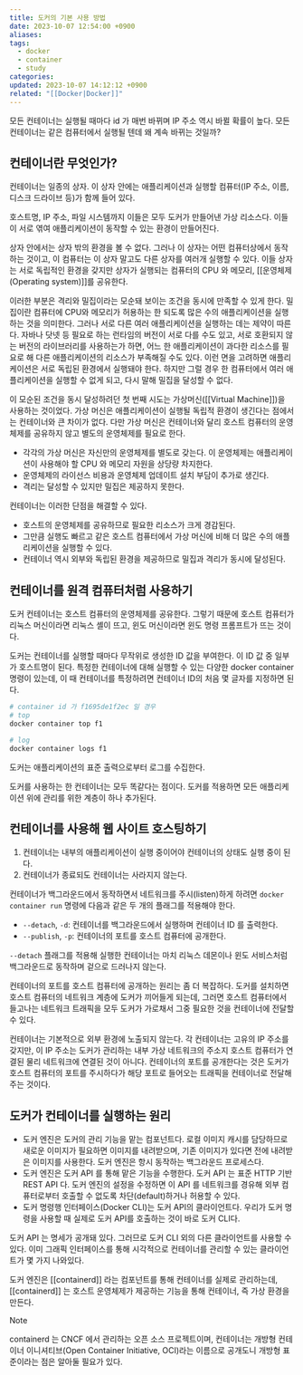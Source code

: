 ```yaml
---
title: 도커의 기본 사용 방법
date: 2023-10-07 12:54:00 +0900
aliases: 
tags:
  - docker
  - container
  - study
categories: 
updated: 2023-10-07 14:12:12 +0900
related: "[[Docker|Docker]]"
---
```


모든 컨테이너는 실행될 때마다 id 가 매번 바뀌며 IP 주소 역시 바뀔 확률이 높다. 모든 컨테이너는 같은 컴퓨터에서 실행될 텐데 왜 계속 바뀌는 것일까?

## 컨테이너란 무엇인가?

컨테이너는 일종의 상자. 이 상자 안에는 애플리케이션과 실행할 컴퓨터(IP 주소, 이름, 디스크 드라이브 등)가 함께 들어 있다.

호스트명, IP 주소, 파일 시스템까지 이들은 모두 도커가 만들어낸 가상 리소스다. 이들이 서로 엮여 애플리케이션이 동작할 수 있는 환경이 만들어진다.

상자 안에서는 상자 밖의 환경을 볼 수 없다. 그러나 이 상자는 어떤 컴퓨터상에서 동작하는 것이고, 이 컴퓨터는 이 상자 말고도 다른 상자를 여러개 실행할 수 있다. 이들 상자는 서로 독립적인 환경을 갖지만 상자가 실행되는 컴퓨터의 CPU 와 메모리, [[운영체제 (Operating system)]]를 공유한다.

이러한 부분은 격리와 밀집이라는 모순돼 보이는 조건을 동시에 만족할 수 있게 한다. 밀집이란 컴퓨터에 CPU와 메모리가 허용하는 한 되도록 많은 수의 애플리케이션을 실행하는 것을 의미한다. 그러나 서로 다른 여러 애플리케이션을 실행하는 데는 제약이 따른다. 자바나 닷넷 등 필요로 하는 런타임의 버전이 서로 다를 수도 있고, 서로 호환되지 않는 버전의 라이브러리를 사용하는가 하면, 어느 한 애플리케이션이 과다한 리소스를 필요로 해 다른 애플리케이션의 리소스가 부족해질 수도 있다. 이런 면을 고려하면 애플리케이션은 서로 독립된 환경에서 실행돼야 한다. 하지만 그럴 경우 한 컴퓨터에서 여러 애플리케이션을 실행할 수 없게 되고, 다시 말해 밀집을 달성할 수 없다.

이 모순된 조건을 동시 달성하려던 첫 번째 시도는 가상머신([[Virtual Machine]])을 사용하는 것이었다. 가상 머신은 애플리케이션이 실행될 독립적 환경이 생긴다는 점에서는 컨테이너와 큰 차이가 없다. 다만 가상 머신은 컨테이너와 달리 호스트 컴퓨터의 운영체제를 공유하지 않고 별도의 운영체제를 필요로 한다.

- 각각의 가상 머신은 자신만의 운영체제를 별도로 갖는다. 이 운영체제는 애플리케이션이 사용해야 할 CPU 와 메모리 자원을 상당량 차지한다.
- 운영체제의 라이선스 비용과 운영체제 업데이트 설치 부담이 추가로 생긴다.
- 격리는 달성할 수 있지만 밀집은 제공하지 못한다.

컨테이너는 이러한 단점을 해결할 수 있다.

- 호스트의 운영체제를 공유하므로 필요한 리소스가 크게 경감된다.
- 그만큼 실행도 빠르고 같은 호스트 컴퓨터에서 가상 머신에 비해 더 많은 수의 애플리케이션을 실행할 수 있다.
- 컨테이너 역시 외부와 독립된 환경을 제공하므로 밀집과 격리가 동시에 달성된다.

## 컨테이너를 원격 컴퓨터처럼 사용하기

도커 컨테이너는 호스트 컴퓨터의 운영체제를 공유한다. 그렇기 때문에 호스트 컴퓨터가 리눅스 머신이라면 리눅스 셸이 뜨고, 윈도 머신이라면 윈도 명령 프롬프트가 뜨는 것이다.

도커는 컨테이너를 실행할 때마다 무작위로 생성한 ID 값을 부여한다. 이 ID 값 중 일부가 호스트명이 된다. 특정한 컨테이너에 대해 실행할 수 있는 다양한 docker container 명령이 있는데, 이 때 컨테이너를 특정하려면 컨테이너 ID의 처음 몇 글자를 지정하면 된다.

```bash
# container id 가 f1695de1f2ec 일 경우
# top
docker container top f1

# log
docker container logs f1
```

도커는 애플리케이션의 표준 출력으로부터 로그를 수집한다.

도커를 사용하는 한 컨테이너는 모두 똑같다는 점이다. 도커를 적용하면 모든 애플리케이션 위에 관리를 위한 계층이 하나 추가된다.

## 컨테이너를 사용해 웹 사이트 호스팅하기

1. 컨테이너는 내부의 애플리케이션이 실행 중이어야 컨테이너의 상태도 실행 중이 된다.
2. 컨테이너가 종료되도 컨테이너는 사라지지 않는다.

컨테이너가 백그라운드에서 동작하면서 네트워크를 주시(listen)하게 하려면 `docker container run` 명령에 다음과 같은 두 개의 플래그를 적용해야 한다.

- `--detach`, `-d`: 컨테이너를 백그라운드에서 실행하며 컨테이너 ID 를 출력한다.
- `--publish`, `-p`: 컨테이너의 포트를 호스트 컴퓨터에 공개한다.

`--detach` 플래그를 적용해 실행한 컨테이너는 마치 리눅스 데몬이나 윈도 서비스처럼 백그라운드로 동작하며 겉으로 드러나지 않는다.

컨테이너의 포트를 호스트 컴퓨터에 공개하는 원리는 좀 더 복잡하다. 도커를 설치하면 호스트 컴퓨터의 네트워크 계층에 도커가 끼어들게 되는데, 그러면 호스트 컴퓨터에서 들고나는 네트워크 트래픽을 모두 도커가 가로채서 그중 필요한 것을 컨테이너에 전달할 수 있다.

컨테이너는 기본적으로 외부 환경에 노출되지 않는다. 각 컨테이너는 고유의 IP 주소를 갖지만, 이 IP 주소는 도커가 관리하는 내부 가상 네트워크의 주소지 호스트 컴퓨터가 연결된 물리 네트워크에 연결된 것이 아니다. 컨테이너의 포트를 공개한다는 것은 도커가 호스트 컴퓨터의 포트를 주시하다가 해당 포트로 들어오는 트래픽을 컨테이너로 전달해주는 것이다.

## 도커가 컨테이너를 실행하는 원리

- 도커 엔진은 도커의 관리 기능을 맡는 컴포넌트다. 로컬 이미지 캐시를 담당하므로 새로운 이미지가 필요하면 이미지를 내려받으며, 기존 이미지가 있다면 전에 내려받은 이미지를 사용한다. 도커 엔진은 항시 동작하는 백그라운드 프로세스다.
- 도커 엔진은 도커 API 를 통해 맡은 기능을 수행한다. 도커 API 는 표준 HTTP 기반 REST API 다. 도커 엔진의 설정을 수정하면 이 API 를 네트워크를 경유해 외부 컴퓨터로부터 호출할 수 없도록 차단(default)하거나 허용할 수 있다.
- 도커 명령행 인터페이스(Docker CLI)는 도커 API의 클라이언트다. 우리가 도커 명령을 사용할 때 실제로 도커 API를 호출하는 것이 바로 도커 CLI다.

도커 API 는 명세가 공개돼 있다. 그러므로 도커 CLI 외의 다른 클라이언트를 사용할 수 있다. 이미 그래픽 인터페이스를 통해 시각적으로 컨테이너를 관리할 수 있는 클라이언트가 몇 가지 나와있다.

도커 엔진은 [[containerd]] 라는 컴포넌트를 통해 컨테이너를 실제로 관리하는데, [[containerd]] 는 호스트 운영체제가 제공하는 기능을 통해 컨테이너, 즉 가상 환경을 만든다.


> [!NOTE]
> containerd 는 CNCF 에서 관리하는 오픈 소스 프로젝트이며, 컨테이너는 개방형 컨테이너 이니셔티브(Open Container Initiative, OCI)라는 이름으로 공개도니 개방형 표준이라는 점은 알아둘 필요가 있다.
